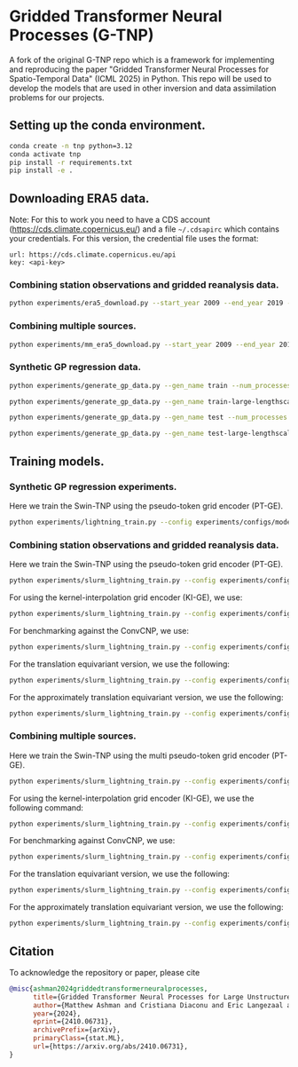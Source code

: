 # Gridded Transformer Neural Processes (G-TNP)

A fork of the original G-TNP repo which is a framework for implementing and reproducing the paper "Gridded Transformer Neural Processes for Spatio-Temporal Data" (ICML 2025) in Python. This repo will be used to develop the models that are used in other inversion and data assimilation problems for our projects.

## Setting up the conda environment.
```bash
conda create -n tnp python=3.12
conda activate tnp
pip install -r requirements.txt
pip install -e .
```

## Downloading ERA5 data.
Note: For this to work you need to have a CDS account (https://cds.climate.copernicus.eu/) and a file ```~/.cdsapirc``` which contains your credentials.
For this version, the credential file uses the format:

```
url: https://cds.climate.copernicus.eu/api
key: <api-key>
```

### Combining station observations and gridded reanalysis data.
```bash
python experiments/era5_download.py --start_year 2009 --end_year 2019 --num_processes 4
```
### Combining multiple sources.
```bash
python experiments/mm_era5_download.py --start_year 2009 --end_year 2019 --num_processes 4
```

### Synthetic GP regression data.
```bash
python experiments/generate_gp_data.py --gen_name train --num_processes 4 --config experiments/configs/generators/pregenerate-gp.yml

python experiments/generate_gp_data.py --gen_name train-large-lengthscale --num_processes 4 --config experiments/configs/generators/pregenerate-gp.yml

python experiments/generate_gp_data.py --gen_name test --num_processes 4 --config experiments/configs/generators/pregenerate-gp.yml

python experiments/generate_gp_data.py --gen_name test-large-lengthscale --num_processes 4 --config experiments/configs/generators/pregenerate-gp.yml
```

## Training models.

### Synthetic GP regression experiments.
Here we train the Swin-TNP using the pseudo-token grid encoder (PT-GE).
```bash
python experiments/lightning_train.py --config experiments/configs/models/gp/swintnp.yml experiments/configs/models/grid_encoders/pt-ge.yml experiments/configs/models/grid_decoders/mhca-gd.yml experiments/configs/generators/gp.yml
```

### Combining station observations and gridded reanalysis data.
Here we train the Swin-TNP using the pseudo-token grid encoder (PT-GE).
```bash
python experiments/slurm_lightning_train.py --config experiments/configs/models/ootg-swintnp.yml experiments/configs/models/grid_encoders/ootg-pt-ge.yml experiments/configs/models/grid_decoders/mhca-gd.yml experiments/configs/generators/ootg-era5.yml experiments/configs/data/era5-nc-files.yml
```

For using the kernel-interpolation grid encoder (KI-GE), we use:
```bash
python experiments/slurm_lightning_train.py --config experiments/configs/models/ootg-swintnp.yml experiments/configs/models/grid_encoders/ootg-setconv-ge.yml experiments/configs/models/grid_decoders/mhca-gd.yml experiments/configs/generators/ootg-era5.yml experiments/configs/data/era5-nc-files.yml
```

For benchmarking against the ConvCNP, we use:
```bash
python experiments/slurm_lightning_train.py --config experiments/configs/models/ootg-convcnp.yml experiments/configs/models/cnns/unet.yml experiments/configs/generators/ootg-era5.yml experiments/configs/data/era5-nc-files.yml
```

For the translation equivariant version, we use the following:
```bash
python experiments/slurm_lightning_train.py --config experiments/configs/models/ootg-swintetnp.yml experiments/configs/models/grid_encoders/ootg-pt-te-ge.yml experiments/configs/models/grid_decoders/temhca-gd.yml experiments/configs/generators/ootg-era5.yml experiments/configs/data/era5-nc-files.yml
```

For the approximately translation equivariant version, we use the following:
```bash
python experiments/slurm_lightning_train.py --config experiments/configs/models/ootg-swinatetnp.yml experiments/configs/models/grid_encoders/ootg-pt-te-ge.yml experiments/configs/models/grid_decoders/temhca-gd.yml experiments/configs/generators/ootg-era5.yml experiments/configs/data/era5-nc-files.yml
```

### Combining multiple sources.
Here we train the Swin-TNP using the multi pseudo-token grid encoder (PT-GE).
```bash
python experiments/slurm_lightning_train.py --config experiments/configs/models/mm-swintnp.yml experiments/configs/models/grid_encoders/pt-ge-tt.yml experiments/configs/models/grid_decoders/mhca-gd.yml experiments/configs/generators/mm-era5.yml experiments/configs/data/mm-era5-nc-files.yml
```

For using the kernel-interpolation grid encoder (KI-GE), we use the following command:
```bash
python experiments/slurm_lightning_train.py --config experiments/configs/models/mm-swintnp.yml experiments/configs/models/grid_encoders/setconv-ge-tt.yml experiments/configs/models/grid_decoders/mhca-gd.yml experiments/configs/generators/mm-era5.yml experiments/configs/data/mm-era5-nc-files.yml
```

For benchmarking against ConvCNP, we use:
```bash
python experiments/slurm_lightning_train.py --config experiments/configs/models/mm-convcnp.yml experiments/configs/models/cnns/unet.yml experiments/configs/generators/mm-era5.yml experiments/configs/data/mm-era5-nc-files.yml
```

For the translation equivariant version, we use the following:
```bash
python experiments/slurm_lightning_train.py --config experiments/configs/models/mm-swintetnp.yml experiments/configs/models/grid_encoders/pt-te-ge-tt.yml experiments/configs/models/grid_decoders/temhca-gd.yml experiments/configs/generators/mm-era5.yml experiments/configs/data/mm-era5-nc-files.yml
```

For the approximately translation equivariant version, we use the following:
```bash
python experiments/slurm_lightning_train.py --config experiments/configs/models/mm-swinatetnp.yml experiments/configs/models/grid_encoders/pt-te-ge-tt.yml experiments/configs/models/grid_decoders/temhca-gd.yml experiments/configs/generators/mm-era5.yml experiments/configs/data/mm-era5-nc-files.yml
```

## Citation
To acknowledge the repository or paper, please cite

```bibtex
@misc{ashman2024griddedtransformerneuralprocesses,
      title={Gridded Transformer Neural Processes for Large Unstructured Spatio-Temporal Data},
      author={Matthew Ashman and Cristiana Diaconu and Eric Langezaal and Adrian Weller and Richard E. Turner},
      year={2024},
      eprint={2410.06731},
      archivePrefix={arXiv},
      primaryClass={stat.ML},
      url={https://arxiv.org/abs/2410.06731},
}
